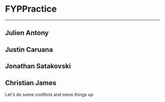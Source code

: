 # FYPPractice
--- 
## Julien Antony
## Justin Caruana
## Jonathan Satakovski
## Christian James
Let's do some conflicts and mess things up